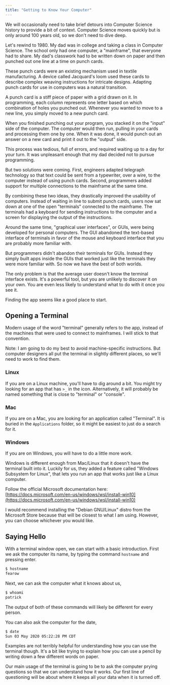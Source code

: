 ```yaml
---
title: "Getting to Know Your Computer"
---
```


We will occasionally need to take brief detours into Computer Science history to
provide a bit of context. Computer Science moves quickly but is only around 100
years old, so we don't need to dive deep.

Let's rewind to 1980. My dad was in college and taking a class in Computer
Science. The school only had one computer, a "mainframe", that everyone had to
share. My dad's classwork had to be written down on paper and then punched out
one line at a time on punch cards.

These punch cards were an existing mechanism used in textile manufacturing.
A device called Jacquard's loom used these cards to describe complex weaving
instructions for intricate designs. Adapting punch cards for use in computers
was a natural transition.

A punch card is a stiff piece of paper with a grid drawn on it. In programming,
each column represents one letter based on which combination of holes you
punched out. Whenever you wanted to move to a new line, you simply moved to a
new punch card.

When you finished punching out your program, you stacked it on the "input" side
of the computer. The computer would then run, pulling in your cards and
processing them one by one. When it was done, it would punch out an answer on a
new card and print it out to the "output" side.

This process was tedious, full of errors, and required waiting up to a day for
your turn. It was unpleasant enough that my dad decided not to pursue
programming.

But two solutions were coming. First, engineers adapted telegraph technology so
that text could be sent from a typewriter, over a wire, to the computer instead
of using punch cards. Second, programmers added support for multiple connections
to the mainframe at the same time.

By combining these two ideas, they drastically improved the usability of
computers. Instead of waiting in line to submit punch cards, users now sat down
at one of the open "terminals" connected to the mainframe. The terminals had a
keyboard for sending instructions to the computer and a screen for displaying
the output of the instructions.

Around the same time, "graphical user interfaces", or GUIs, were being developed
for personal computers. The GUI abandoned the text-based interface of terminals
in favor of the mouse and keyboard interface that you are probably more familiar
with.

But programmers didn't abandon their terminals for GUIs. Instead they simply
built apps inside the GUIs that worked just like the terminals they were more
familiar with. So now we have the best of both worlds.

The only problem is that the average user doesn't know the terminal interface
exists. It's a powerful tool, but you are unlikely to discover it on your own.
You are even less likely to understand what to do with it once you see it.

Finding the app seems like a good place to start.

## Opening a Terminal

Modern usage of the word "terminal" generally refers to the app, instead of the
machines that were used to connect to mainframes. I will stick to that
convention.

Note: I am going to do my best to avoid machine-specific instructions. But
computer designers all put the terminal in slightly different places, so we'll
need to work to find them.

### Linux

If you are on a Linux machine, you'll have to dig around a bit. You might try
looking for an app that has `>_` in the icon. Alternatively, it will probably be
named something that is close to "terminal" or "console".

### Mac

If you are on a Mac, you are looking for an application called "Terminal". It is
buried in the `Applications` folder, so it might be easiest to just do a search
for it.

### Windows

If you are on Windows, you will have to do a little more work.

Windows is different enough from Mac/Linux that it doesn't have the terminal
built into it.  Luckily for us, they added a feature called "Windows Subsystem
for Linux", that lets you run an app that works just like a Linux computer.

Follow the official Microsoft documentation here:
[https://docs.microsoft.com/en-us/windows/wsl/install-win10](https://docs.microsoft.com/en-us/windows/wsl/install-win10)

I would recommend installing the "Debian GNU/Linux" distro from the Microsoft
Store because that will be closest to what I am using. However, you can choose
whichever you would like.

## Saying Hello

With a terminal window open, we can start with a basic introduction. First we
ask the computer its name, by typing the command `hostname` and pressing enter.

```bash
$ hostname
fearow
```

Next, we can ask the computer what it knows about us,

```bash
$ whoami
patrick
```

The output of both of these commands will likely be different for every person.

You can also ask the computer for the date,

```bash
$ date
Sun 03 May 2020 05:22:28 PM CDT
```

Examples are not terribly helpful for understanding how you can use the terminal
though. It's a bit like trying to explain how you can use a pencil by writing
down a few different words on paper.

Our main usage of the terminal is going to be to ask the computer prying
questions so that we can understand how it works. Our first line of questioning
will be about where it keeps all your data when it is turned off.
